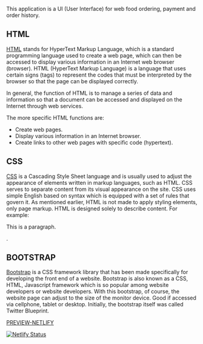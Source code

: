 This application is a UI (User Interface) for web food ordering, payment and order history.


## HTML
[HTML](https://www.nawadwipa.co.id/pengertian-dan-fungsi-html-hypertext-markup-language/#:~:text=HTML%20adalah%20singkatan%20dari%20HyperText,penjelajah%20web%20Internet%20(Browser).) stands for HyperText Markup Language, which is a standard programming language used to create a web page, which can then be accessed to display various information in an Internet web browser (browser).
HTML (HyperText Markup Language) is a language that uses certain signs (tags) to represent the codes that must be interpreted by the browser so that the page can be displayed correctly.

In general, the function of HTML is to manage a series of data and information so that a document can be accessed and displayed on the Internet through web services.

The more specific HTML functions are:

- Create web pages.
- Display various information in an Internet browser.
- Create links to other web pages with specific code (hypertext).


## CSS
[CSS](https://www.hostinger.co.id/tutorial/apa-itu-css/#:~:text=CSS%20adalah%20bahasa%20Cascading%20Style,dari%20tampilan%20visualnya%20di%20situs.) is a Cascading Style Sheet language and is usually used to adjust the appearance of elements written in markup languages, such as HTML. CSS serves to separate content from its visual appearance on the site.
CSS uses simple English based on syntax which is equipped with a set of rules that govern it. As mentioned earlier, HTML is not made to apply styling elements, only page markup. HTML is designed solely to describe content. For example: <p> This is a paragraph. </p>.


## BOOTSTRAP
[Bootstrap](https://qwords.com/blog/apa-itu-bootstrap/#:~:text=dan%20Cara%20Menggunakannya-,Pengertian%20Bootstrap,website%20developer%20atau%20pengembang%20website.) is a CSS framework library that has been made specifically for developing the front end of a website. Bootstrap is also known as a CSS, HTML, Javascript framework which is so popular among website developers or website developers.
With this bootstrap, of course, the website page can adjust to the size of the monitor device. Good if accessed via cellphone, tablet or desktop. Initially, the bootstrap itself was called Twitter Blueprint.

[PREVIEW-NETLIFY](https://condescending-engelbart-40e581.netlify.app/)

[![Netlify Status](https://api.netlify.com/api/v1/badges/0c5526ec-3af5-407b-ae4c-6345599082f8/deploy-status)](https://app.netlify.com/sites/condescending-engelbart-40e581/deploys)
